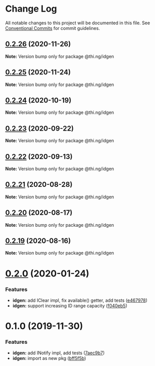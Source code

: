 # Change Log

All notable changes to this project will be documented in this file.
See [Conventional Commits](https://conventionalcommits.org) for commit guidelines.

## [0.2.26](https://github.com/thi-ng/umbrella/compare/@thi.ng/idgen@0.2.25...@thi.ng/idgen@0.2.26) (2020-11-26)

**Note:** Version bump only for package @thi.ng/idgen





## [0.2.25](https://github.com/thi-ng/umbrella/compare/@thi.ng/idgen@0.2.24...@thi.ng/idgen@0.2.25) (2020-11-24)

**Note:** Version bump only for package @thi.ng/idgen





## [0.2.24](https://github.com/thi-ng/umbrella/compare/@thi.ng/idgen@0.2.23...@thi.ng/idgen@0.2.24) (2020-10-19)

**Note:** Version bump only for package @thi.ng/idgen





## [0.2.23](https://github.com/thi-ng/umbrella/compare/@thi.ng/idgen@0.2.22...@thi.ng/idgen@0.2.23) (2020-09-22)

**Note:** Version bump only for package @thi.ng/idgen





## [0.2.22](https://github.com/thi-ng/umbrella/compare/@thi.ng/idgen@0.2.21...@thi.ng/idgen@0.2.22) (2020-09-13)

**Note:** Version bump only for package @thi.ng/idgen





## [0.2.21](https://github.com/thi-ng/umbrella/compare/@thi.ng/idgen@0.2.20...@thi.ng/idgen@0.2.21) (2020-08-28)

**Note:** Version bump only for package @thi.ng/idgen





## [0.2.20](https://github.com/thi-ng/umbrella/compare/@thi.ng/idgen@0.2.19...@thi.ng/idgen@0.2.20) (2020-08-17)

**Note:** Version bump only for package @thi.ng/idgen





## [0.2.19](https://github.com/thi-ng/umbrella/compare/@thi.ng/idgen@0.2.18...@thi.ng/idgen@0.2.19) (2020-08-16)

**Note:** Version bump only for package @thi.ng/idgen





# [0.2.0](https://github.com/thi-ng/umbrella/compare/@thi.ng/idgen@0.1.0...@thi.ng/idgen@0.2.0) (2020-01-24)

### Features

* **idgen:** add IClear impl, fix available() getter, add tests ([e467978](https://github.com/thi-ng/umbrella/commit/e467978f7cd3e82b188ce40631f7367d8e9cebdd))
* **idgen:** support increasing ID range capacity ([f040eb5](https://github.com/thi-ng/umbrella/commit/f040eb5cb04e458e753fb37fa4dc2fc32a3e0e8c))

# 0.1.0 (2019-11-30)

### Features

* **idgen:** add INotify impl, add tests ([7aec9b7](https://github.com/thi-ng/umbrella/commit/7aec9b7e7cd0d335e90bd50f5fb47c7b72188fbf))
* **idgen:** import as new pkg ([bff5f5b](https://github.com/thi-ng/umbrella/commit/bff5f5b66d05449c79e5087385bdecc43594a700))
